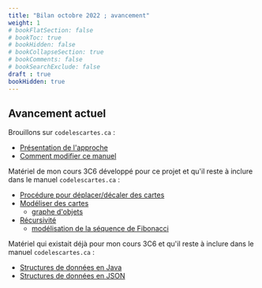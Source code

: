 ```yaml
---
title: "Bilan octobre 2022 ; avancement"
weight: 1
# bookFlatSection: false
# bookToc: true
# bookHidden: false
# bookCollapseSection: true
# bookComments: false
# bookSearchExclude: false
draft : true
bookHidden: true
---
```


## Avancement actuel

Brouillons sur `codelescartes.ca`&nbsp;:

* <a href="/approche" target="_blank">Présentation de l'approche</a>
* <a href="/annexes/annexe_modifier_manuel" target="_blank">Comment modifier ce manuel</a>

Matériel de mon cours 3C6 développé pour ce projet et qu'il reste à inclure dans le manuel `codelescartes.ca`&nbsp;:

* <a href="https://ntro.ca/3c6/etape1/module3/theorie/deplacer_decaler/" target="_blank">Procédure pour déplacer/décaler des cartes</a>
* <a href="https://ntro.ca/3c6/etape2/module1/theorie/modele/" target="_blank">Modéliser des cartes</a>
    * <a href="https://ntro.ca/3c6/etape2/module2/theorie/graphe/" target="_blank">graphe d'objets</a>
* <a href="https://ntro.ca/3c6/etape2/module3/" target="_blank">Récursivité</a>
    * <a href="https://ntro.ca/3c6/etape2/module3/theorie/fibonacci/" target="_blank">modélisation de la séquence de Fibonacci</a>

Matériel qui existait déjà pour mon cours 3C6 et qu'il reste à inclure dans le manuel `codelescartes.ca`&nbsp;:

* <a href="https://ntro.ca/3c6/etape2/module2/theorie/structures/" target="_blank">Structures de données en Java</a>
* <a href="https://ntro.ca/3c6/etape2/module1" target="_blank">Structures de données en JSON</a>

